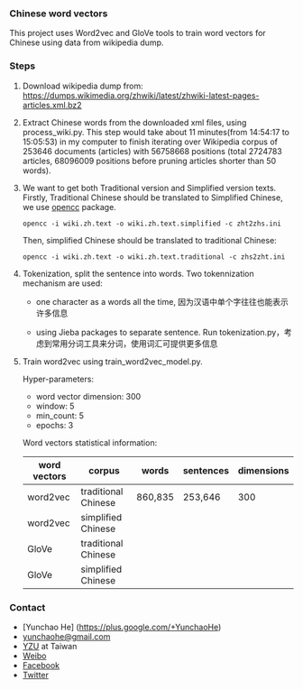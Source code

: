 ### Chinese word vectors

This project uses Word2vec and GloVe tools to train word vectors for Chinese using data from wikipedia dump.

### Steps

1. Download wikipedia dump from: https://dumps.wikimedia.org/zhwiki/latest/zhwiki-latest-pages-articles.xml.bz2

2. Extract Chinese words from the downloaded xml files, using process_wiki.py. This step would take about 11 minutes(from 14:54:17 to 15:05:53) in my computer to finish iterating over Wikipedia corpus of 253646 documents (articles) with 56758668 positions (total 2724783 articles, 68096009 positions before pruning articles shorter than 50 words).

3. We want to get both Traditional version and Simplified version texts. Firstly, Traditional Chinese should be translated to Simplified Chinese, we use [opencc](https://github.com/BYVoid/OpenCC) package.

    ```
    opencc -i wiki.zh.text -o wiki.zh.text.simplified -c zht2zhs.ini
    ```
    Then, simplified Chinese should be translated to traditional Chinese:
    
    ```
    opencc -i wiki.zh.text -o wiki.zh.text.traditional -c zhs2zht.ini
    ```
    
4. Tokenization, split the sentence into words. Two tokennization mechanism are used: 

    * one character as a words all the time, 因为汉语中单个字往往也能表示许多信息
    
    * using Jieba packages to separate sentence. Run tokenization.py，考虑到常用分词工具来分词，使用词汇可提供更多信息
    
5. Train word2vec using train_word2vec_model.py.

   Hyper-parameters:
   
   * word vector dimension: 300
   * window: 5
   * min_count: 5
   * epochs: 3
   
   Word vectors statistical information: 
   
   |word vectors|corpus|words|sentences|dimensions|
   |------|------|------|------|------|
   |word2vec|traditional Chinese|860,835|253,646|300|
   |word2vec|simplified Chinese||||
   |GloVe|traditional Chinese||||
   |GloVe|simplified Chinese||||


### Contact

* [Yunchao He] (https://plus.google.com/+YunchaoHe)
* yunchaohe@gmail.com
* [YZU](http://www.yzu.edu.tw/) at Taiwan
* [Weibo](http://weibo.com/heyunchao)
* [Facebook](https://www.facebook.com/yunchao.h)
* [Twitter](https://twitter.com/candlewill)